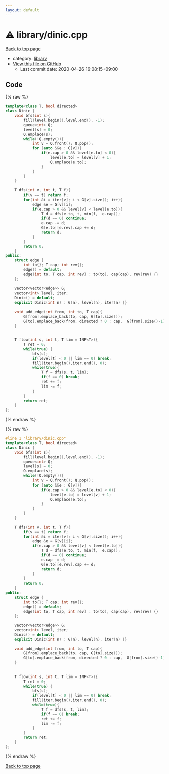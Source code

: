 ```yaml
---
layout: default
---
```


<!-- mathjax config similar to math.stackexchange -->
<script type="text/javascript" async
  src="https://cdnjs.cloudflare.com/ajax/libs/mathjax/2.7.5/MathJax.js?config=TeX-MML-AM_CHTML">
</script>
<script type="text/x-mathjax-config">
  MathJax.Hub.Config({
    TeX: { equationNumbers: { autoNumber: "AMS" }},
    tex2jax: {
      inlineMath: [ ['$','$'] ],
      processEscapes: true
    },
    "HTML-CSS": { matchFontHeight: false },
    displayAlign: "left",
    displayIndent: "2em"
  });
</script>

<script type="text/javascript" src="https://cdnjs.cloudflare.com/ajax/libs/jquery/3.4.1/jquery.min.js"></script>
<script src="https://cdn.jsdelivr.net/npm/jquery-balloon-js@1.1.2/jquery.balloon.min.js" integrity="sha256-ZEYs9VrgAeNuPvs15E39OsyOJaIkXEEt10fzxJ20+2I=" crossorigin="anonymous"></script>
<script type="text/javascript" src="../../assets/js/copy-button.js"></script>
<link rel="stylesheet" href="../../assets/css/copy-button.css" />


# :warning: library/dinic.cpp

<a href="../../index.html">Back to top page</a>

* category: <a href="../../index.html#d521f765a49c72507257a2620612ee96">library</a>
* <a href="{{ site.github.repository_url }}/blob/master/library/dinic.cpp">View this file on GitHub</a>
    - Last commit date: 2020-04-26 16:08:15+09:00




## Code

<a id="unbundled"></a>
{% raw %}
```cpp
template<class T, bool directed>
class Dinic {
    void bfs(int s){
        fill(level.begin(),level.end(), -1);
        queue<int> Q;
        level[s] = 0;
        Q.emplace(s);
        while(!Q.empty()){
            int v = Q.front(); Q.pop();
            for (auto &&e : G[v]){
                if(e.cap > 0 && level[e.to] < 0){
                    level[e.to] = level[v] + 1;
                    Q.emplace(e.to);
                }
            }
        }
    }
 
    T dfs(int v, int t, T f){
        if(v == t) return f;
        for(int &i = iter[v]; i < G[v].size(); i++){
            edge &e = G[v][i];
            if(e.cap > 0 && level[v] < level[e.to]){
                T d = dfs(e.to, t, min(f,  e.cap));
                if(d == 0) continue;
                e.cap -= d;
                G[e.to][e.rev].cap += d;
                return d;
            }
        }
        return 0;
    }
public:
    struct edge {
        int to{}; T cap; int rev{};
        edge() = default;
        edge(int to, T cap, int rev) : to(to), cap(cap), rev(rev) {}
    };
 
    vector<vector<edge>> G;
    vector<int> level, iter;
    Dinic() = default;
    explicit Dinic(int n) : G(n), level(n), iter(n) {}
 
    void add_edge(int from, int to, T cap){
        G[from].emplace_back(to, cap, G[to].size());
        G[to].emplace_back(from, directed ? 0 : cap,  G[from].size()-1);
    }
 
 
    T flow(int s, int t, T lim = INF<T>){
        T ret = 0;
        while(true) {
            bfs(s);
            if(level[t] < 0 || lim == 0) break;
            fill(iter.begin(),iter.end(), 0);
            while(true){
                T f = dfs(s, t, lim);
                if(f == 0) break;
                ret += f;
                lim -= f;
            }
        }
        return ret;
    }
};
```
{% endraw %}

<a id="bundled"></a>
{% raw %}
```cpp
#line 1 "library/dinic.cpp"
template<class T, bool directed>
class Dinic {
    void bfs(int s){
        fill(level.begin(),level.end(), -1);
        queue<int> Q;
        level[s] = 0;
        Q.emplace(s);
        while(!Q.empty()){
            int v = Q.front(); Q.pop();
            for (auto &&e : G[v]){
                if(e.cap > 0 && level[e.to] < 0){
                    level[e.to] = level[v] + 1;
                    Q.emplace(e.to);
                }
            }
        }
    }
 
    T dfs(int v, int t, T f){
        if(v == t) return f;
        for(int &i = iter[v]; i < G[v].size(); i++){
            edge &e = G[v][i];
            if(e.cap > 0 && level[v] < level[e.to]){
                T d = dfs(e.to, t, min(f,  e.cap));
                if(d == 0) continue;
                e.cap -= d;
                G[e.to][e.rev].cap += d;
                return d;
            }
        }
        return 0;
    }
public:
    struct edge {
        int to{}; T cap; int rev{};
        edge() = default;
        edge(int to, T cap, int rev) : to(to), cap(cap), rev(rev) {}
    };
 
    vector<vector<edge>> G;
    vector<int> level, iter;
    Dinic() = default;
    explicit Dinic(int n) : G(n), level(n), iter(n) {}
 
    void add_edge(int from, int to, T cap){
        G[from].emplace_back(to, cap, G[to].size());
        G[to].emplace_back(from, directed ? 0 : cap,  G[from].size()-1);
    }
 
 
    T flow(int s, int t, T lim = INF<T>){
        T ret = 0;
        while(true) {
            bfs(s);
            if(level[t] < 0 || lim == 0) break;
            fill(iter.begin(),iter.end(), 0);
            while(true){
                T f = dfs(s, t, lim);
                if(f == 0) break;
                ret += f;
                lim -= f;
            }
        }
        return ret;
    }
};

```
{% endraw %}

<a href="../../index.html">Back to top page</a>

